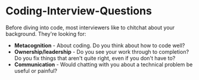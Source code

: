 # Coding-Interview-Questions
Before diving into code, most interviewers like to chitchat about your background. They're looking for:
- **Metacognition** - About coding. Do you think about how to code well?
- **Ownership/leadership** - Do you see your work through to completion? Do you fix things that aren't quite right, even if you don't have to?
- **Communication** -  Would chatting with you about a technical problem be useful or painful?

